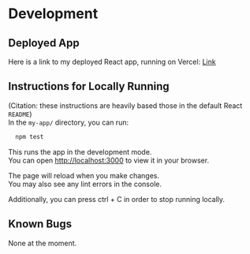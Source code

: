 # Development

## Deployed App

Here is a link to my deployed React app, running on Vercel: [Link](https://pages.github.com/blahblahblah)

## Instructions for Locally Running

(Citation: these instructions are heavily based those in the default React `README`)\
In the `my-app/` directory, you can run:

```sh
  npm test
```

This runs the app in the development mode.\
You can open [http://localhost:3000](http://localhost:3000) to view it in your browser.

The page will reload when you make changes.\
You may also see any lint errors in the console.

Additionally, you can press ctrl + C in order to stop running locally.

## Known Bugs

None at the moment.
